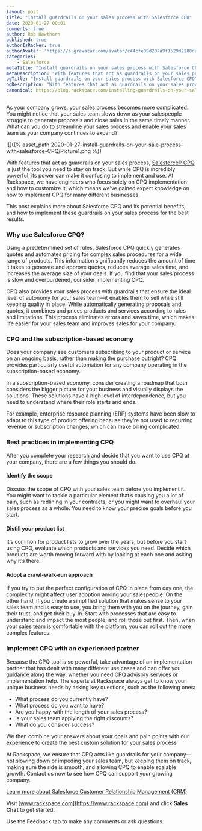 ```yaml
---
layout: post
title: "Install guardrails on your sales process with Salesforce CPQ"
date: 2020-01-27 00:01
comments: true
author: Rob Hawthorn
published: true
authorIsRacker: true
authorAvatar: 'https://s.gravatar.com/avatar/c44cfe09d207a9f1529d2280dec8583a'
categories:
    - Salesforce
metaTitle: "Install guardrails on your sales process with Salesforce CPQ"
metaDescription: "With features that act as guardrails on your sales process, Salesforce&reg; CPQ is just the tool you need to stay on track."
ogTitle: "Install guardrails on your sales process with Salesforce CPQ"
ogDescription: "With features that act as guardrails on your sales process, Salesforce&reg; CPQ is just the tool you need to stay on track."
canonical: https://blog.rackspace.com/installing-guardrails-on-your-sales-process-with-salesforce-cpq/
---
```


As your company grows, your sales process becomes more complicated. You might
notice that your sales team slows down as your salespeople struggle to
generate proposals and close sales in the same timely manner. What can you do
to streamline your sales process and enable your sales team as your company
continues to expand?

<!-- more -->

![]({% asset_path 2020-01-27-install-guardrails-on-your-sale-process-with-salesforce-CPQ/Picture1.png %})

With features that act as guardrails on your sales process,
[Salesforce&reg; CPQ](https://www.salesforce.com/products/cpq/overview/)
is just the tool you need to stay on track. But while CPQ is incredibly
powerful, its power can make it confusing to implement and use. At Rackspace,
we have engineers who focus solely on CPQ implementation and how to customize
it, which means we’ve gained expert knowledge on how to implement CPQ for many
different businesses.

This post explains more about Salesforce CPQ and its potential benefits, and how
to implement these guardrails on your sales process for the best results.

### Why use Salesforce CPQ?

Using a predetermined set of rules, Salesforce CPQ quickly generates quotes and
automates pricing for complex sales procedures for a wide range of products. This
information significantly reduces the amount of time it takes to generate and
approve quotes, reduces average sales time, and increases the average size of
your deals. If you find that your sales process is slow and overburdened, consider
implementing CPQ.

CPQ also provides your sales process with guardrails that ensure the ideal level
of autonomy for your sales team&mdash;it enables them to sell while still
keeping quality in place. While automatically generating proposals and quotes,
it combines and prices products and services according to rules and limitations.
This process eliminates errors and saves time, which makes life easier for your
sales team and improves sales for your company.

### CPQ and the subscription-based economy

Does your company see customers subscribing to your product or service on an
ongoing basis, rather than making the purchase outright? CPQ provides
particularly useful automation for any company operating in the
subscription-based economy.

In a subscription-based economy, consider creating a roadmap that both considers
the bigger picture for your business and visually displays the solutions. These
solutions have a high level of interdependence, but you need to understand where
their role starts and ends.

For example, enterprise resource planning (ERP) systems have been slow to adapt
to this type of product offering because they’re not used to recurring revenue
or subscription changes, which can make billing complicated.

### Best practices in implementing CPQ

After you complete your research and decide that you want to use CPQ at your
company, there are a few things you should do.

#### Identify the scope

Discuss the scope of CPQ with your sales team before you implement it. You
might want to tackle a particular element that’s causing you a lot of pain, such
as redlining in your contracts, or you might want to overhaul your sales process
as a whole. You need to know your precise goals before you start.

#### Distill your product list

It’s common for product lists to grow over the years, but before you start using
CPQ, evaluate which products and services you need. Decide which products are
worth moving forward with by looking at each one and asking why it’s there.

#### Adopt a crawl-walk-run approach

If you try to put the perfect configuration of CPQ in place from day one,
the complexity might affect user adoption among your salespeople. On the other
hand, if you create a simplified solution that makes sense to your sales team
and is easy to use, you bring them with you on the journey, gain their trust,
and get their buy-in. Start with processes that are easy to understand and
impact the most people, and roll those out first. Then, when your sales team is
comfortable with the platform, you can roll out the more complex features.

### Implement CPQ with an experienced partner

Because the CPQ tool is so powerful, take advantage of an implementation partner
that has dealt with many different use cases and can offer you guidance along
the way, whether you need CPQ advisory services or implementation help. The
experts at Rackspace always get to know your unique business needs by asking key
questions, such as the following ones:

- What process do you currently have?
- What process do you want to have?
- Are you happy with the length of your sales process?
- Is your sales team applying the right discounts?
- What do you consider success?

We then combine your answers about your goals and pain points with our experience
to create the best custom solution for your sales process

At Rackspace, we ensure that CPQ acts like guardrails for your company&mdash;not
slowing down or impeding your sales team, but keeping them on track, making sure
the ride is smooth, and allowing CPQ to enable scalable growth. Contact us now
to see how CPQ can support your growing company.

<a class="cta teal" id="cta" href="https://www.rackspace.com/salesforce">Learn more about Salesforce Customer Relationship Management (CRM)</a>

Visit [www.rackspace.com](https://www.rackspace.com) and click **Sales Chat**
to get started.

Use the Feedback tab to make any comments or ask questions.
